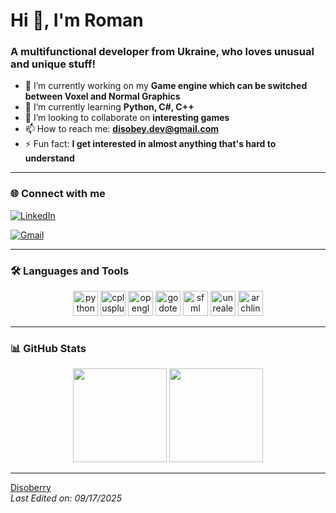 # Hi 👋, I'm Roman
### A multifunctional developer from Ukraine, who loves unusual and unique stuff!

- 🔭 I’m currently working on my **Game engine which can be switched between Voxel and Normal Graphics**  
- 🌱 I’m currently learning **Python, C#, C++**  
- 👯 I’m looking to collaborate on **interesting games**  
- 📫 How to reach me: **disobey.dev@gmail.com**  
- ⚡ Fun fact: **I get interested in almost anything that's hard to understand**  

---

### 🌐 Connect with me
[![LinkedIn](https://img.shields.io/badge/LinkedIn-0077B5?style=for-the-badge&logo=linkedin&logoColor=white)](https://www.linkedin.com/in/roman-korobenko-197837350/)

[![Gmail](https://img.shields.io/badge/Gmail-D14836?style=for-the-badge&logo=gmail&logoColor=white)](mailto:disobey.dev@gmail.com)

---

### 🛠️ Languages and Tools
<p align="center">
  <!-- Programming -->
  <img src="https://cdn.jsdelivr.net/gh/devicons/devicon/icons/python/python-original.svg" alt="python" width="40" height="40"/>
  <img src="https://cdn.jsdelivr.net/gh/devicons/devicon/icons/cplusplus/cplusplus-original.svg" alt="cplusplus" width="40" height="40"/>
  <img src="https://cdn.jsdelivr.net/gh/devicons/devicon/icons/opengl/opengl-original.svg" alt="opengl" width="40" height="40"/>
  <img src="https://cdn.jsdelivr.net/gh/devicons/devicon/icons/godot/godot-original.svg" alt="godotengine" width="40" height="40"/>
  <img src="https://www.sfml-dev.org/download/goodies/sfml-icon.svg" alt="sfml" width="40" height="40"/>
  <img src="https://cdn.jsdelivr.net/gh/devicons/devicon/icons/unrealengine/unrealengine-original.svg" alt="unrealengine" width="40" height="40"/>
  
  <!-- OS -->
  <img src="https://cdn.jsdelivr.net/gh/devicons/devicon/icons/archlinux/archlinux-original.svg" alt="archlinux" width="40" height="40"/>
</p>

---

### 📊 GitHub Stats
<p align="center">
  <img height="150" src="https://github-readme-stats.vercel.app/api?username=Disoberry&theme=react&show_icons=true&include_all_commits=true" />
  <img height="150" src="https://github-readme-stats.vercel.app/api/top-langs/?username=Disoberry&theme=react&layout=compact" />
</p>

---

[Disoberry](https://github.com/Disoberry)  
_Last Edited on: 09/17/2025_
